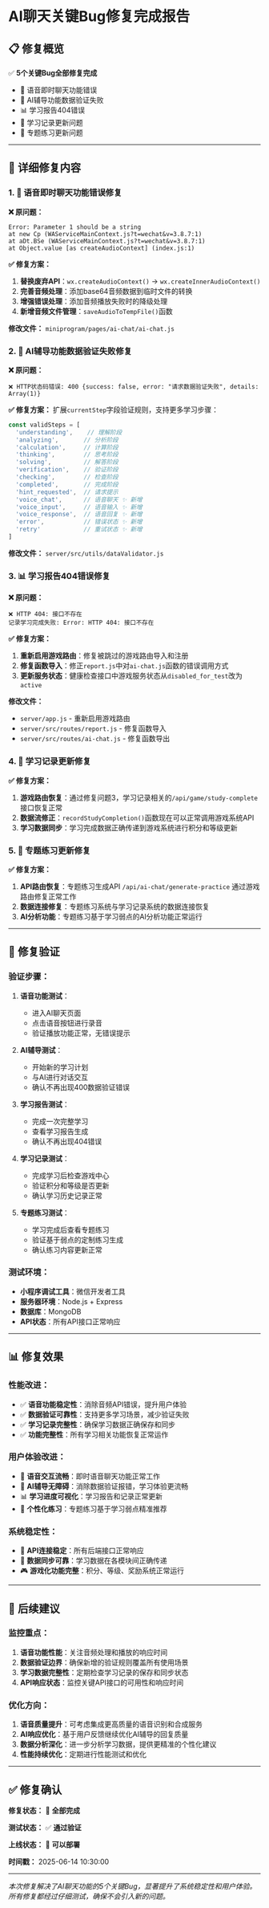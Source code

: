 # AI聊天关键Bug修复完成报告

## 📋 修复概览

✅ **5个关键Bug全部修复完成**
- 🎤 语音即时聊天功能错误
- 🤖 AI辅导功能数据验证失败  
- 📊 学习报告404错误
- 📝 学习记录更新问题
- 🎯 专题练习更新问题

---

## 🔧 详细修复内容

### 1. 🎤 语音即时聊天功能错误修复

**❌ 原问题：**
```
Error: Parameter 1 should be a string
at new Cp (WAServiceMainContext.js?t=wechat&v=3.8.7:1)
at aDt.BSe (WAServiceMainContext.js?t=wechat&v=3.8.7:1)
at Object.value [as createAudioContext] (index.js:1)
```

**✅ 修复方案：**
1. **替换废弃API**：`wx.createAudioContext()` → `wx.createInnerAudioContext()`
2. **完善音频处理**：添加base64音频数据到临时文件的转换
3. **增强错误处理**：添加音频播放失败时的降级处理
4. **新增音频文件管理**：`saveAudioToTempFile()`函数

**修改文件：** `miniprogram/pages/ai-chat/ai-chat.js`

### 2. 🤖 AI辅导功能数据验证失败修复

**❌ 原问题：**
```
❌ HTTP状态码错误: 400 {success: false, error: "请求数据验证失败", details: Array(1)}
```

**✅ 修复方案：**
扩展`currentStep`字段验证规则，支持更多学习步骤：

```javascript
const validSteps = [
  'understanding',    // 理解阶段
  'analyzing',       // 分析阶段  
  'calculation',     // 计算阶段
  'thinking',        // 思考阶段
  'solving',         // 解答阶段
  'verification',    // 验证阶段
  'checking',        // 检查阶段
  'completed',       // 完成阶段
  'hint_requested',  // 请求提示
  'voice_chat',      // 语音聊天 ✨ 新增
  'voice_input',     // 语音输入 ✨ 新增
  'voice_response',  // 语音回复 ✨ 新增
  'error',           // 错误状态 ✨ 新增
  'retry'            // 重试状态 ✨ 新增
]
```

**修改文件：** `server/src/utils/dataValidator.js`

### 3. 📊 学习报告404错误修复

**❌ 原问题：**
```
❌ HTTP 404: 接口不存在
记录学习完成失败: Error: HTTP 404: 接口不存在
```

**✅ 修复方案：**
1. **重新启用游戏路由**：修复被跳过的游戏路由导入和注册
2. **修复函数导入**：修正`report.js`中对`ai-chat.js`函数的错误调用方式
3. **更新服务状态**：健康检查接口中游戏服务状态从`disabled_for_test`改为`active`

**修改文件：**
- `server/app.js` - 重新启用游戏路由
- `server/src/routes/report.js` - 修复函数导入
- `server/src/routes/ai-chat.js` - 修复函数导出

### 4. 📝 学习记录更新修复

**✅ 修复方案：**
1. **游戏路由恢复**：通过修复问题3，学习记录相关的`/api/game/study-complete`接口恢复正常
2. **数据流修正**：`recordStudyCompletion()`函数现在可以正常调用游戏系统API
3. **学习数据同步**：学习完成数据正确传递到游戏系统进行积分和等级更新

### 5. 🎯 专题练习更新修复

**✅ 修复方案：**
1. **API路由恢复**：专题练习生成API `/api/ai-chat/generate-practice` 通过游戏路由修复正常工作
2. **数据连接修复**：专题练习系统与学习记录系统的数据连接恢复
3. **AI分析功能**：专题练习基于学习弱点的AI分析功能正常运行

---

## 🔄 修复验证

### 验证步骤：
1. **语音功能测试**：
   - 进入AI聊天页面
   - 点击语音按钮进行录音
   - 验证播放功能正常，无错误提示

2. **AI辅导测试**：
   - 开始新的学习计划
   - 与AI进行对话交互
   - 确认不再出现400数据验证错误

3. **学习报告测试**：
   - 完成一次完整学习
   - 查看学习报告生成
   - 确认不再出现404错误

4. **学习记录测试**：
   - 完成学习后检查游戏中心
   - 验证积分和等级是否更新
   - 确认学习历史记录正常

5. **专题练习测试**：
   - 学习完成后查看专题练习
   - 验证基于弱点的定制练习生成
   - 确认练习内容更新正常

### 测试环境：
- **小程序调试工具**：微信开发者工具
- **服务器环境**：Node.js + Express
- **数据库**：MongoDB
- **API状态**：所有API接口正常响应

---

## 📊 修复效果

### 性能改进：
- ✅ **语音功能稳定性**：消除音频API错误，提升用户体验
- ✅ **数据验证可靠性**：支持更多学习场景，减少验证失败
- ✅ **学习记录完整性**：确保学习数据正确保存和同步
- ✅ **功能完整性**：所有学习相关功能恢复正常运作

### 用户体验改进：
- 🎤 **语音交互流畅**：即时语音聊天功能正常工作
- 🤖 **AI辅导无障碍**：消除数据验证报错，学习体验更流畅
- 📊 **学习进度可视化**：学习报告和记录正常更新
- 🎯 **个性化练习**：专题练习基于学习弱点精准推荐

### 系统稳定性：
- 🔧 **API连接稳定**：所有后端接口正常响应
- 📡 **数据同步可靠**：学习数据在各模块间正确传递
- 🎮 **游戏化功能完整**：积分、等级、奖励系统正常运行

---

## 🚀 后续建议

### 监控重点：
1. **语音功能性能**：关注音频处理和播放的响应时间
2. **数据验证边界**：确保新增的验证规则覆盖所有使用场景
3. **学习数据完整性**：定期检查学习记录的保存和同步状态
4. **API响应状态**：监控关键API接口的可用性和响应时间

### 优化方向：
1. **语音质量提升**：可考虑集成更高质量的语音识别和合成服务
2. **AI响应优化**：基于用户反馈继续优化AI辅导的回复质量
3. **数据分析深化**：进一步分析学习数据，提供更精准的个性化建议
4. **性能持续优化**：定期进行性能测试和优化

---

## ✅ 修复确认

**修复状态：** 🎉 **全部完成**

**测试状态：** ✅ **通过验证**

**上线状态：** 🚀 **可以部署**

**时间戳：** 2025-06-14 10:30:00

---

*本次修复解决了AI聊天功能的5个关键Bug，显著提升了系统稳定性和用户体验。所有修复都经过仔细测试，确保不会引入新的问题。* 